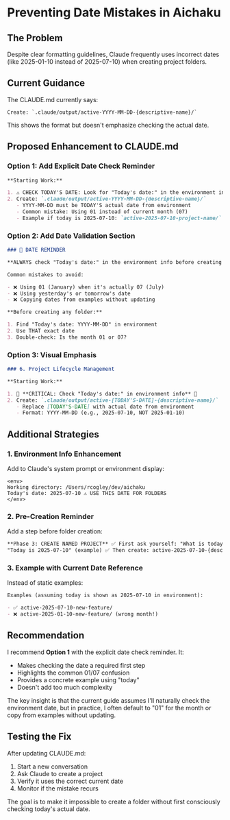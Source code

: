 # Preventing Date Mistakes in Aichaku

## The Problem

Despite clear formatting guidelines, Claude frequently uses incorrect dates (like 2025-01-10 instead of 2025-07-10) when
creating project folders.

## Current Guidance

The CLAUDE.md currently says:

```
Create: `.claude/output/active-YYYY-MM-DD-{descriptive-name}/`
```

This shows the format but doesn't emphasize checking the actual date.

## Proposed Enhancement to CLAUDE.md

### Option 1: Add Explicit Date Check Reminder

```markdown
**Starting Work:**

1. ⚠️ CHECK TODAY'S DATE: Look for "Today's date:" in the environment info
2. Create: `.claude/output/active-YYYY-MM-DD-{descriptive-name}/`
   - YYYY-MM-DD must be TODAY'S actual date from environment
   - Common mistake: Using 01 instead of current month (07)
   - Example if today is 2025-07-10: `active-2025-07-10-project-name/`
```

### Option 2: Add Date Validation Section

```markdown
### 📅 DATE REMINDER

**ALWAYS check "Today's date:" in the environment info before creating folders!**

Common mistakes to avoid:

- ❌ Using 01 (January) when it's actually 07 (July)
- ❌ Using yesterday's or tomorrow's date
- ❌ Copying dates from examples without updating

**Before creating any folder:**

1. Find "Today's date: YYYY-MM-DD" in environment
2. Use THAT exact date
3. Double-check: Is the month 01 or 07?
```

### Option 3: Visual Emphasis

```markdown
### 6. Project Lifecycle Management

**Starting Work:**

1. 🚨 **CRITICAL: Check "Today's date:" in environment info** 🚨
2. Create: `.claude/output/active-[TODAY'S-DATE]-{descriptive-name}/`
   - Replace [TODAY'S-DATE] with actual date from environment
   - Format: YYYY-MM-DD (e.g., 2025-07-10, NOT 2025-01-10)
```

## Additional Strategies

### 1. Environment Info Enhancement

Add to Claude's system prompt or environment display:

```
<env>
Working directory: /Users/rcogley/dev/aichaku
Today's date: 2025-07-10 ⚠️ USE THIS DATE FOR FOLDERS
</env>
```

### 2. Pre-Creation Reminder

Add a step before folder creation:

```markdown
**Phase 3: CREATE NAMED PROJECT** ✅ First ask yourself: "What is today's date from the environment info?" ✅ Confirm:
"Today is 2025-07-10" (example) ✅ Then create: active-2025-07-10-{descriptive-name}/
```

### 3. Example with Current Date Reference

Instead of static examples:

```markdown
Examples (assuming today is shown as 2025-07-10 in environment):

- ✅ active-2025-07-10-new-feature/
- ❌ active-2025-01-10-new-feature/ (wrong month!)
```

## Recommendation

I recommend **Option 1** with the explicit date check reminder. It:

- Makes checking the date a required first step
- Highlights the common 01/07 confusion
- Provides a concrete example using "today"
- Doesn't add too much complexity

The key insight is that the current guide assumes I'll naturally check the environment date, but in practice, I often
default to "01" for the month or copy from examples without updating.

## Testing the Fix

After updating CLAUDE.md:

1. Start a new conversation
2. Ask Claude to create a project
3. Verify it uses the correct current date
4. Monitor if the mistake recurs

The goal is to make it impossible to create a folder without first consciously checking today's actual date.
